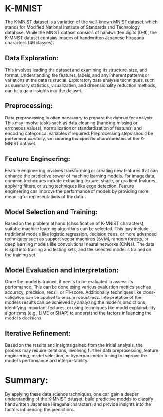 # K-MNIST
The K-MNIST dataset is a variation of the well-known MNIST dataset, which stands for Modified National Institute of Standards and Technology database. While the MNIST dataset consists of handwritten digits (0-9), the K-MNIST dataset contains images of handwritten Japanese Hiragana characters (46 classes).

## Data Exploration: 
This involves loading the dataset and examining its structure, size, and format. Understanding the features, labels, and any inherent patterns or variations in the data is crucial. Exploratory data analysis techniques, such as summary statistics, visualization, and dimensionality reduction methods, can help gain insights into the dataset.

## Preprocessing:
Data preprocessing is often necessary to prepare the dataset for analysis. This may involve tasks such as data cleaning (handling missing or erroneous values), normalization or standardization of features, and encoding categorical variables if required. Preprocessing steps should be performed carefully, considering the specific characteristics of the K-MNIST dataset.

## Feature Engineering: 
Feature engineering involves transforming or creating new features that can enhance the predictive power of machine learning models. For image data, common techniques include extracting texture, shape, or gradient features, applying filters, or using techniques like edge detection. Feature engineering can improve the performance of models by providing more meaningful representations of the data.

## Model Selection and Training: 
Based on the problem at hand (classification of K-MNIST characters), suitable machine learning algorithms can be selected. This may include traditional models like logistic regression, decision trees, or more advanced techniques such as support vector machines (SVM), random forests, or deep learning models like convolutional neural networks (CNNs). The data is split into training and testing sets, and the selected model is trained on the training set.

## Model Evaluation and Interpretation: 
Once the model is trained, it needs to be evaluated to assess its performance. This can be done using various evaluation metrics such as accuracy, precision, recall, or F1-score. Additionally, techniques like cross-validation can be applied to ensure robustness. Interpretation of the model's results can be achieved by analyzing the model's predictions, identifying important features, or using techniques like model explainability algorithms (e.g., LIME or SHAP) to understand the factors influencing the model's decisions.

## Iterative Refinement: 
Based on the results and insights gained from the initial analysis, the process may require iterations, involving further data preprocessing, feature engineering, model selection, or hyperparameter tuning to improve the model's performance and interpretability.

# Summary: 
By applying these data science techniques, one can gain a deeper understanding of the K-MNIST dataset, build predictive models to classify handwritten Japanese Hiragana characters, and provide insights into the factors influencing the predictions.
